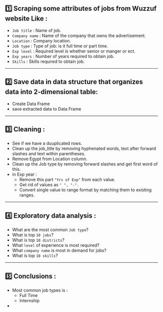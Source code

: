  ## 1️⃣ Scraping some attributes of jobs from Wuzzuf website Like :
   - `Job title` : Name of job.
   - `Company name` : Name of the company that owns the advertisement.
   - `Location` : Company location.
   - `Job type` : Type of job: is it full time or part time.
   - `Exp level` : Required level is whether senior or manger or ect.
   - `Exp years` : Number of years required to obtain job.
   - `Skills` : Skills required to obtain job.
_________________________________________________________________________________________

 ## 2️⃣ Save data in data structure that organizes data into 2-dimensional table:
  - Create Data Frame
  - save extracted data to Data Frame
_________________________________________________________________________________________
##  3️⃣ Cleaning : 
 - See if we have a duuplicated rows.
 - Clean up the job_title by removing hyphenated words, text after forward slashes and text within parentheses.
 - Remove Egypt from Location column.
 - Clean up the Job type by removing forward slashes and get first word of this.
 - in Exp year :
   - Remove this part `"Yrs of Exp"` from each value.
   - Get rid of values as `" ", "-".`
   - Convert single value to range format by matching them to existing ranges.
_________________________________________________________________________________________
 ##  4️⃣ Exploratory data analysis : 
  - What are the most common `Job type`?
  - What is top `10 jobs`?
  - What is top `10 districts`?
  - What `level` of experience is most required?
  -  What `company name` is most in demand for jobs?
  -  What is top `10 skills`?
_________________________________________________________________________________________
##  5️⃣ Conclusions :
 - Most common job types is :
   - Full Time
   - Internship
- 
